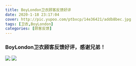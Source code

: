 ```yaml
---
title: BoyLondon卫衣顾客反馈好评
date: 2020-1-18 23:17:04
cover: http://pic.yupoo.com/ptbxcp/14e36421/addb8bec.jpg
tags: [卫衣,BoyLondon]
categories: [顾客反馈]
---
```


###  BoyLondon卫衣顾客反馈好评，感谢兄弟！
![](http://pic.yupoo.com/ptbxcp/76b02f46/c9ef66b7.jpg)
![](http://pic.yupoo.com/ptbxcp/14e36421/addb8bec.jpg)
